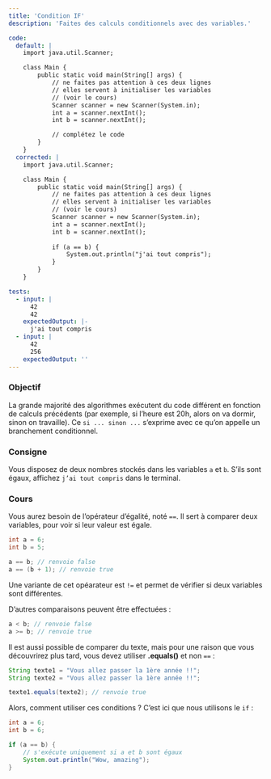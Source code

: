 ```yaml
---
title: 'Condition IF'
description: 'Faites des calculs conditionnels avec des variables.'

code:
  default: |
    import java.util.Scanner;

    class Main {
        public static void main(String[] args) {
            // ne faites pas attention à ces deux lignes
            // elles servent à initialiser les variables
            // (voir le cours)
            Scanner scanner = new Scanner(System.in);
            int a = scanner.nextInt();
            int b = scanner.nextInt();

            // complétez le code
        }
    }
  corrected: |
    import java.util.Scanner;

    class Main {
        public static void main(String[] args) {
            // ne faites pas attention à ces deux lignes
            // elles servent à initialiser les variables
            // (voir le cours)
            Scanner scanner = new Scanner(System.in);
            int a = scanner.nextInt();
            int b = scanner.nextInt();
                
            if (a == b) {
                System.out.println("j'ai tout compris");
            }
        }
    }

tests:
  - input: |
      42
      42
    expectedOutput: |-
      j'ai tout compris
  - input: |
      42
      256
    expectedOutput: ''
---
```


### Objectif

La grande majorité des algorithmes exécutent du code différent en fonction de calculs précédents (par exemple, si l’heure est 20h, alors on va dormir, sinon on travaille). Ce `si ... sinon ...` s’exprime avec ce qu’on appelle un branchement conditionnel.

### Consigne

Vous disposez de deux nombres stockés dans les variables `a` et `b`. S’ils sont égaux, affichez `j’ai tout compris` dans le terminal.

### Cours

Vous aurez besoin de l’opérateur d’égalité, noté `==`. Il sert à comparer deux variables, pour voir si leur valeur est égale.

```java
int a = 6;
int b = 5;

a == b; // renvoie false
a == (b + 1); // renvoie true
```

Une variante de cet opéarateur est `!=` et permet de vérifier si deux variables sont différentes.

D’autres comparaisons peuvent être effectuées :

```java
a < b; // renvoie false
a >= b; // renvoie true
```

Il est aussi possible de comparer du texte, mais pour une raison que vous découvrirez plus tard, vous devez utiliser **.equals()** et non `==` :

```java
String texte1 = "Vous allez passer la 1ère année !!";
String texte2 = "Vous allez passer la 1ère année !!";

texte1.equals(texte2); // renvoie true
```

Alors, comment utiliser ces conditions ? C’est ici que nous utilisons le `if` :

```java
int a = 6;
int b = 6;

if (a == b) {
    // s'exécute uniquement si a et b sont égaux
    System.out.println("Wow, amazing");
}
```
